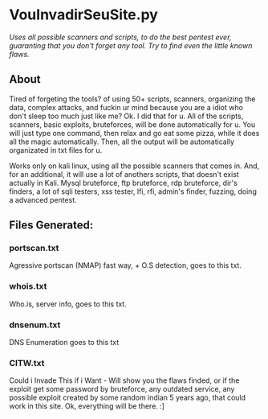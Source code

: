 # VouInvadirSeuSite.py
*Uses all possible scanners and scripts, to do the best pentest ever, guaranting that you don't forget any tool. Try to find even the little known flaws.*

## About
Tired of forgeting the tools? of using 50+ scripts, scanners, organizing the data, complex attacks, and fuckin ur mind because you are a idiot who don't sleep too much just like me?
Ok. I did that for u. All of the scripts, scanners, basic exploits, bruteforces, will be done automatically for u. You will just type one command, then relax and go eat some pizza, while it does all the magic automatically.
Then, all the output will be automatically organizated in txt files for u.


Works only on kali linux, using all the possible scanners that comes in.
And, for an additional, it will use a lot of anothers scripts, that doesn't exist actually in Kali.
Mysql bruteforce, ftp bruteforce, rdp bruteforce, dir's finders, a lot of sqli testers, xss tester, lfi, rfi, admin's finder, fuzzing, doing a advanced pentest.


## Files Generated:

### portscan.txt
Agressive portscan (NMAP) fast way, + O.S detection, goes to this txt.
### whois.txt
Who.is, server info, goes to this txt.
### dnsenum.txt
DNS Enumeration goes to this txt
### CITW.txt
Could i Invade This if i Want - Will show you the flaws finded, or if the exploit get some password by bruteforce, any outdated service, any possible exploit created by some random indian 5 years ago, that could work in this site. Ok, everything will be there. :]
